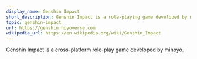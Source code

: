 ```yaml
---
display_name: Genshin Impact
short_description: Genshin Impact is a role-playing game developed by miHoYo.
topic: genshin-impact
url: https://genshin.hoyoverse.com
wikipedia_url: https://en.wikipedia.org/wiki/Genshin_Impact
---
```

Genshin Impact is a cross-platform role-play game developed by mihoyo.
